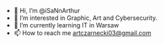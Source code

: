 - 👋 Hi, I’m @iSaNnArthur
- 👀 I’m interested in Graphic, Art and Cybersecurity.
- 🌱 I’m currently learning IT in Warsaw
- 📫 How to reach me artczarnecki03@gmail.com

<!---
iSaNnArthur/iSaNnArthur is a ✨ special ✨ repository because its `README.md` (this file) appears on your GitHub profile.
You can click the Preview link to take a look at your changes.
--->
